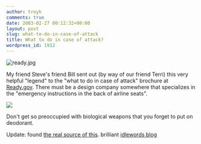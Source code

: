 ```yaml
---
author: troyh
comments: true
date: 2003-02-27 00:12:32+00:00
layout: post
slug: what-to-do-in-case-of-attack
title: What to do in case of attack?
wordpress_id: 1912
---
```


![ready.jpg](http://www.troyandgay.com/archives/ready.jpg)  

My friend Steve's friend Bill sent out (by way of our friend Terri) this very helpful "legend" to the "what to do in case of attack" brochure at [Ready.gov](http://www.ready.gov).  There must be a design company somewhere that specializes in the "emergency instructions in the back of airline seats".    
  

![](http://ready.gov/i/bio_vis_substance2.gif)  

Don't get so preoccupied with biological weapons that you forget to put on deodorant.  


Update: found [the real source of this](http://www.idlewords.com/nuclear_blast.htm).  brilliant [idlewords blog](http://www.idlewords.com/weblog.02.2003.html#115)
